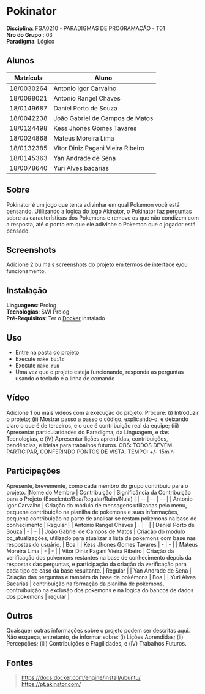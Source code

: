 # Pokinator





**Disciplina**: FGA0210 - PARADIGMAS DE PROGRAMAÇÃO - T01 <br>
**Nro do Grupo** : 03<br>
**Paradigma**: Lógico<br>

## Alunos
| Matrícula | Aluno |
| :-: | -- |
|18/0030264|Antonio Igor Carvalho|
|18/0098021|Antonio Rangel Chaves|
|18/0149687|Daniel Porto de Souza|
|18/0042238|João Gabriel de Campos de Matos|
|18/0124498|Kess Jhones Gomes Tavares|
|18/0024868|Mateus Moreira Lima|
|18/0132385|Vitor Diniz Pagani Vieira Ribeiro|
|18/0145363|Yan Andrade de Sena|
|18/0078640|Yuri Alves bacarias|

## Sobre 

Pokinator é um jogo que tenta adivinhar em qual Pokemon você está pensando. Utilizando a lógica do jogo [Akinator](https://pt.akinator.com/), o Pokinator faz perguntas sobre as características dos Pokemons e remove os que não condizem com a resposta, até o ponto em que ele adivinhe o Pokemon que o jogador está pensado. 

## Screenshots
Adicione 2 ou mais screenshots do projeto em termos de interface e/ou funcionamento.

## Instalação 
**Linguagens**: Prolog<br>
**Tecnologias**: SWI Prolog<br>
**Pré-Requisitos**: Ter o [Docker](https://docs.docker.com/engine/install/ubuntu/) instalado

## Uso 
- Entre na pasta do projeto
- Execute ```make build```
- Execute ```make run```
- Uma vez que o projeto esteja funcionando, responda as perguntas usando o teclado e a linha de comando


## Vídeo
Adicione 1 ou mais vídeos com a execução do projeto.
Procure: 
(i) Introduzir o projeto;
(ii) Mostrar passo a passo o código, explicando-o, e deixando claro o que é de terceiros, e o que é contribuição real da equipe;
(iii) Apresentar particularidades do Paradigma, da Linguagem, e das Tecnologias, e
(iV) Apresentar lições aprendidas, contribuições, pendências, e ideias para trabalhos futuros.
OBS: TODOS DEVEM PARTICIPAR, CONFERINDO PONTOS DE VISTA.
TEMPO: +/- 15min

## Participações
Apresente, brevemente, como cada membro do grupo contribuiu para o projeto.
|Nome do Membro | Contribuição | Significância da Contribuição para o Projeto (Excelente/Boa/Regular/Ruim/Nula) |
| -- | -- | -- |
| Antonio Igor Carvalho | Criação do módulo de mensagens utilizadas pelo menu, pequena contribuição na planilha de pokemons e suas informações, pequena contribuição na parte de analisar se restam pokemons na base de conhecimento | Regular | 
| Antonio Rangel Chaves | - | - | 
| Daniel Porto de Souza | - | - | 
| João Gabriel de Campos de Matos | Criação do modulo bc_atualizações, utilizado para atualizar a lista de pokemons com base nas respostas do usuário. | Boa | 
| Kess Jhones Gomes Tavares | - | - | 
| Mateus Moreira Lima | - | - | 
| Vitor Diniz Pagani Vieira Ribeiro | Criação da verificação dos pokemons restantes na base de conhecimento depois da respostas das perguntas, e participação da criação da verificação para cada tipo de caso da base resultante. | Regular | 
| Yan Andrade de Sena | Criação das perguntas e também da base de pokémons | Boa | 
| Yuri Alves Bacarias | contribuição na formação da planilha de pokemons, contruibuição na exclusão dos pokemons e na logica do bancos de dados dos pokemons |  regular | 

## Outros 
Quaisquer outras informações sobre o projeto podem ser descritas aqui. Não esqueça, entretanto, de informar sobre:
(i) Lições Aprendidas;
(ii) Percepções;
(iii) Contribuições e Fragilidades, e
(iV) Trabalhos Futuros.

## Fontes
> https://docs.docker.com/engine/install/ubuntu/
> https://pt.akinator.com/

